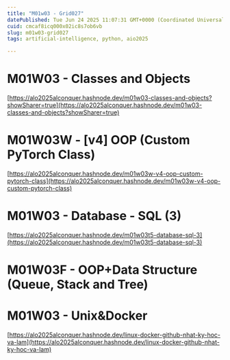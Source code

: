 ```yaml
---
title: "M01w03 - Grid027"
datePublished: Tue Jun 24 2025 11:07:31 GMT+0000 (Coordinated Universal Time)
cuid: cmcaf8icq000x02ic8s7ob6vb
slug: m01w03-grid027
tags: artificial-intelligence, python, aio2025

---
```


# **M01W03 - Classes and Objects**

[https://alo2025alconquer.hashnode.dev/m01w03-classes-and-objects?showSharer=true](https://alo2025alconquer.hashnode.dev/m01w03-classes-and-objects?showSharer=true)

# **M01W03W - \[v4\] OOP (Custom PyTorch Class)**

[https://alo2025alconquer.hashnode.dev/m01w03w-v4-oop-custom-pytorch-class](https://alo2025alconquer.hashnode.dev/m01w03w-v4-oop-custom-pytorch-class)

# **M01W03 - Database - SQL (3)**

[https://alo2025alconquer.hashnode.dev/m01w03t5-database-sql-3](https://alo2025alconquer.hashnode.dev/m01w03t5-database-sql-3)

# **M01W03F - OOP+Data Structure (Queue, Stack and Tree)**

# **M01W03 - Unix&Docker**

[https://alo2025alconquer.hashnode.dev/linux-docker-github-nhat-ky-hoc-va-lam](https://alo2025alconquer.hashnode.dev/linux-docker-github-nhat-ky-hoc-va-lam)